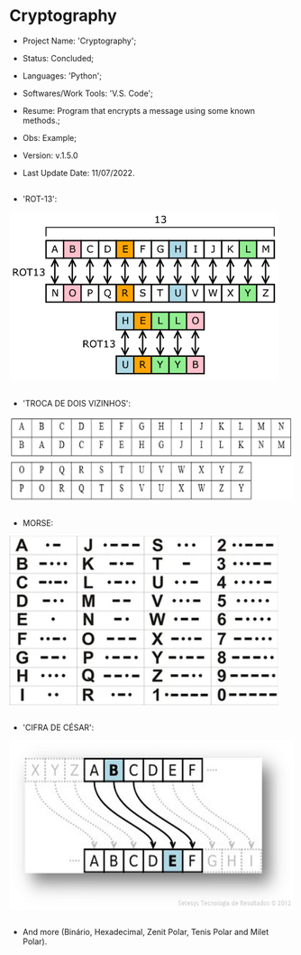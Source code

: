 # Cryptography

- Project Name: 'Cryptography';
- Status: Concluded;
- Languages: 'Python';
- Softwares/Work Tools: 'V.S. Code';
- Resume: Program that encrypts a message using some known methods.;
- Obs: Example;
- Version: v.1.5.0

- Last Update Date: 11/07/2022.

##

- 'ROT-13':
<div>
  <img align="center" height="300" widht="300" src="/Print/ROT13.jpg" />
</div><br>

- 'TROCA DE DOIS VIZINHOS':
<div>
  <img align="center" height="150" widht="150" src="/Print/DoisVizinhos.jpg" />
</div><br>

- MORSE:
<div>
  <img align="center" height="300" widht="300" src="/Print/Morse.jpg" />
</div><br>

- 'CIFRA DE CÉSAR':
<div>
  <img align="center" height="300" widht="300" src="/Print/CifraCesar.jpg" />
</div><br>

- And more (Binário, Hexadecimal, Zenit Polar, Tenis Polar and Milet Polar).
